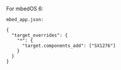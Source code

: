 For mbedOS 6:

```
mbed_app.json:

{
  "target_overrides": {
    "*": {
      "target.components_add": ["SX1276"]
    }
  }
}

```